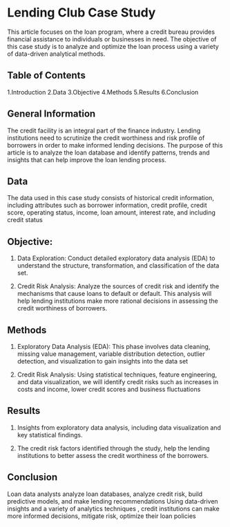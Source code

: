 # Lending Club Case Study
This article focuses on the loan program, where a credit bureau provides financial assistance to individuals or businesses in need. The objective of this case study is to analyze and optimize the loan process using a variety of data-driven analytical methods.


## Table of Contents
1.Introduction
2.Data
3.Objective
4.Methods
5.Results
6.Conclusion

<!-- You can include any other section that is pertinent to your problem -->

## General Information
The credit facility is an integral part of the finance industry. Lending institutions need to scrutinize the credit worthiness and risk profile of borrowers in order to make informed lending decisions. The purpose of this article is to analyze the loan database and identify patterns, trends and insights that can help improve the loan lending process.

## Data
The data used in this case study consists of historical credit information, including attributes such as borrower information, credit profile, credit score, operating status, income, loan amount, interest rate, and including credit status

## Objective:

1. Data Exploration: Conduct detailed exploratory data analysis (EDA) to understand the structure, transformation, and classification of the data set.

2. Credit Risk Analysis: Analyze the sources of credit risk and identify the mechanisms that cause loans to default or default. This analysis will help lending institutions make more rational decisions in assessing the credit worthiness of borrowers.

<!-- You don't have to answer all the questions - just the ones relevant to your project. -->

## Methods
1. Exploratory Data Analysis (EDA): This phase involves data cleaning, missing value management, variable distribution detection, outlier detection, and visualization to gain insights into the data set

2. Credit Risk Analysis: Using statistical techniques, feature engineering, and data visualization, we will identify credit risks such as increases in costs and income, lower credit scores and business fluctuations

## Results
1. Insights from exploratory data analysis, including data visualization and key statistical findings.

2. The credit risk factors identified through the study, help the lending institutions to better assess the credit worthiness of the borrowers.

## Conclusion
Loan data analysts analyze loan databases, analyze credit risk, build predictive models, and make lending recommendations Using data-driven insights and a variety of analytics techniques , credit institutions can make more informed decisions, mitigate risk, optimize their loan policies 


